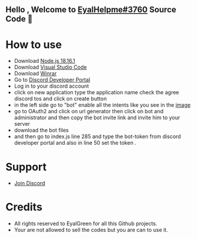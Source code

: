 ## Hello , Welcome to [EyalHelpme#3760](https://discord.com/users/1130753915768557669) Source Code 👋

# How to use
- Download [Node.js 18.16.1](https://nodejs.org/en/download)
- Download [Visual Studio Code](https://code.visualstudio.com/download)
- Download [Winrar](https://www.win-rar.com/start.html?&L=0)
- Go to [Discord Developer Portal](https://discord.com/developers/applications)
- Log in to your discord account
- click on new application type the application name  check the agree discord tos and click on create button
- in the left side go to "bot" enable all the intents like you see in the [image](https://media.discordapp.net/attachments/1130756476433080400/1130765793295089715/image.png?width=796&height=468)
-  go to OAuth2 and click on url generator then click on bot and administrator and then copy the bot invite link and invite him to your server
- download the bot files
- and then go to index.js line 285 and type the bot-token from discord developer portal and also in line 50 set the token .

# Support
- [Join Discord](https://discord.gg/Ehn57nxkmq)


# Credits
- All rights reserved to EyalGreen for all this Github projects.
- Your are not allowed to sell the codes but you are can to use it.
